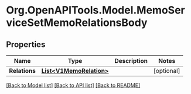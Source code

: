 # Org.OpenAPITools.Model.MemoServiceSetMemoRelationsBody

## Properties

Name | Type | Description | Notes
------------ | ------------- | ------------- | -------------
**Relations** | [**List&lt;V1MemoRelation&gt;**](V1MemoRelation.md) |  | [optional] 

[[Back to Model list]](../README.md#documentation-for-models) [[Back to API list]](../README.md#documentation-for-api-endpoints) [[Back to README]](../README.md)

